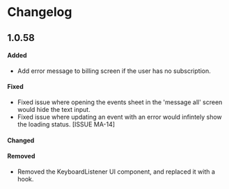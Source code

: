 # Changelog

## 1.0.58

#### Added

- Add error message to billing screen if the user has no subscription.

#### Fixed

- Fixed issue where opening the events sheet in the 'message all' screen would hide the text input.
- Fixed issue where updating an event with an error would infintely show the loading status. [ISSUE MA-14]

#### Changed

#### Removed

- Removed the KeyboardListener UI component, and replaced it with a hook.
